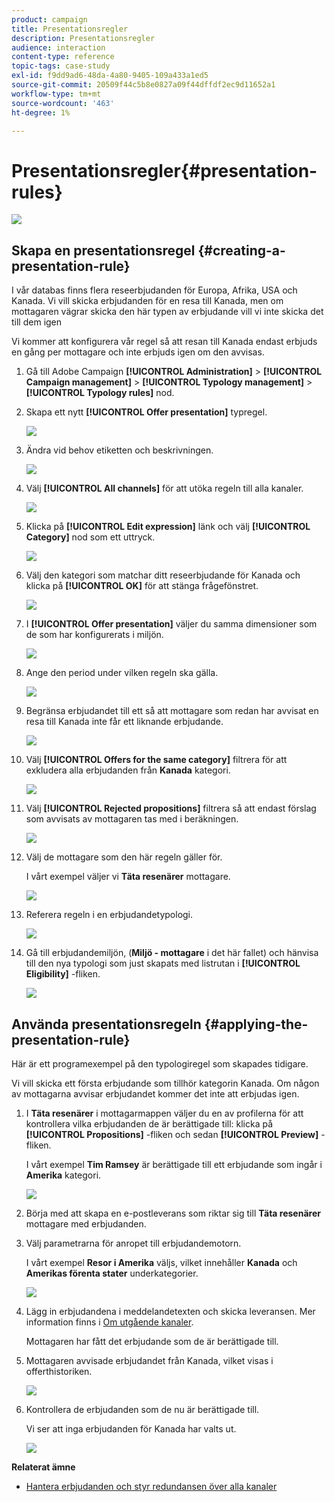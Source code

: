 ```yaml
---
product: campaign
title: Presentationsregler
description: Presentationsregler
audience: interaction
content-type: reference
topic-tags: case-study
exl-id: f9dd9ad6-48da-4a80-9405-109a433a1ed5
source-git-commit: 20509f44c5b8e0827a09f44dffdf2ec9d11652a1
workflow-type: tm+mt
source-wordcount: '463'
ht-degree: 1%

---
```


# Presentationsregler{#presentation-rules}

![](../../assets/v7-only.svg)

## Skapa en presentationsregel {#creating-a-presentation-rule}

I vår databas finns flera reseerbjudanden för Europa, Afrika, USA och Kanada. Vi vill skicka erbjudanden för en resa till Kanada, men om mottagaren vägrar skicka den här typen av erbjudande vill vi inte skicka det till dem igen

Vi kommer att konfigurera vår regel så att resan till Kanada endast erbjuds en gång per mottagare och inte erbjuds igen om den avvisas.

1. Gå till Adobe Campaign **[!UICONTROL Administration]** > **[!UICONTROL Campaign management]** > **[!UICONTROL Typology management]** > **[!UICONTROL Typology rules]** nod.
1. Skapa ett nytt **[!UICONTROL Offer presentation]** typregel.

   ![](assets/offer_typology_example_001.png)

1. Ändra vid behov etiketten och beskrivningen.

   ![](assets/offer_typology_example_002.png)

1. Välj **[!UICONTROL All channels]** för att utöka regeln till alla kanaler.

   ![](assets/offer_typology_example_003.png)

1. Klicka på **[!UICONTROL Edit expression]** länk och välj **[!UICONTROL Category]** nod som ett uttryck.

   ![](assets/offer_typology_example_004.png)

1. Välj den kategori som matchar ditt reseerbjudande för Kanada och klicka på **[!UICONTROL OK]** för att stänga frågefönstret.

   ![](assets/offer_typology_example_005.png)

1. I **[!UICONTROL Offer presentation]** väljer du samma dimensioner som de som har konfigurerats i miljön.

   ![](assets/offer_typology_example_006.png)

1. Ange den period under vilken regeln ska gälla.

   ![](assets/offer_typology_example_007.png)

1. Begränsa erbjudandet till ett så att mottagare som redan har avvisat en resa till Kanada inte får ett liknande erbjudande.

   ![](assets/offer_typology_example_008.png)

1. Välj **[!UICONTROL Offers for the same category]** filtrera för att exkludera alla erbjudanden från **Kanada** kategori.

   ![](assets/offer_typology_example_020.png)

1. Välj **[!UICONTROL Rejected propositions]** filtrera så att endast förslag som avvisats av mottagaren tas med i beräkningen.

   ![](assets/offer_typology_example_021.png)

1. Välj de mottagare som den här regeln gäller för.

   I vårt exempel väljer vi **Täta resenärer** mottagare.

   ![](assets/offer_typology_example_009.png)

1. Referera regeln i en erbjudandetypologi.

   ![](assets/offer_typology_example_013.png)

1. Gå till erbjudandemiljön, (**Miljö - mottagare** i det här fallet) och hänvisa till den nya typologi som just skapats med listrutan i **[!UICONTROL Eligibility]** -fliken.

   ![](assets/offer_typology_example_014.png)

## Använda presentationsregeln {#applying-the-presentation-rule}

Här är ett programexempel på den typologiregel som skapades tidigare.

Vi vill skicka ett första erbjudande som tillhör kategorin Kanada. Om någon av mottagarna avvisar erbjudandet kommer det inte att erbjudas igen.

1. I **Täta resenärer** i mottagarmappen väljer du en av profilerna för att kontrollera vilka erbjudanden de är berättigade till: klicka på **[!UICONTROL Propositions]** -fliken och sedan **[!UICONTROL Preview]** -fliken.

   I vårt exempel **Tim Ramsey** är berättigade till ett erbjudande som ingår i **Amerika** kategori.

   ![](assets/offer_typology_example_015.png)

1. Börja med att skapa en e-postleverans som riktar sig till **Täta resenärer** mottagare med erbjudanden.
1. Välj parametrarna för anropet till erbjudandemotorn.

   I vårt exempel **Resor i Amerika** väljs, vilket innehåller **Kanada** och **Amerikas förenta stater** underkategorier.

   ![](assets/offer_typology_example_016.png)

1. Lägg in erbjudandena i meddelandetexten och skicka leveransen. Mer information finns i [Om utgående kanaler](../../interaction/using/about-outbound-channels.md).

   Mottagaren har fått det erbjudande som de är berättigade till.

1. Mottagaren avvisade erbjudandet från Kanada, vilket visas i offerthistoriken.

   ![](assets/offer_typology_example_018.png)

1. Kontrollera de erbjudanden som de nu är berättigade till.

   Vi ser att inga erbjudanden för Kanada har valts ut.

   ![](assets/offer_typology_example_019.png)

**Relaterat ämne**

* [Hantera erbjudanden och styr redundansen över alla kanaler](https://helpx.adobe.com/campaign/kb/simplifying-campaign-management-acc.html#Manageoffersandcontrolredundancyacrosschannels)
